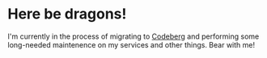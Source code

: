 # Here be dragons!

I'm currently in the process of migrating to [Codeberg][codeberg] and performing some long-needed maintenence on my services and other things. Bear with me!

[codeberg]: https://codeberg.org/espi "Codeberg"
